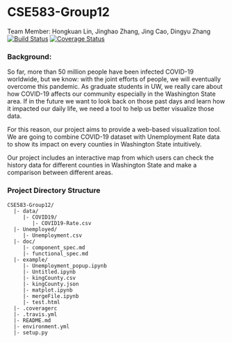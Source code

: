 # CSE583-Group12
Team Member: Hongkuan Lin, Jinghao Zhang, Jing Cao, Dingyu Zhang
[![Build Status](https://travis-ci.org/Hongkl/CSE583-Group12.svg?branch=main)](https://travis-ci.org/Hongkl/CSE583-Group12)
[![Coverage Status](https://coveralls.io/repos/github/Hongkl/CSE583-Group12/badge.svg)](https://coveralls.io/github/Hongkl/CSE583-Group12)


### Background:
So far, more than 50 million people have been infected COVID-19 worldwide, but we know: with the joint efforts of people, we will eventually overcome this pandemic. As graduate students in UW, we really care about how COVID-19 affects our community especially in the Washington State area. If in the future we want to look back on those past days and learn how it impacted our daily life, we need a tool to help us better visualize those data.  

For this reason, our project aims to provide a web-based visualization tool. We are going to combine COVID-19 dataset with Unemployment Rate data to show its impact on every counties in Washington State intuitively.  

Our project includes an interactive map from which users can check the history data for different counties in Washington State and make a comparison between different areas.  

### Project Directory Structure
```
CSE583-Group12/
  |- data/
     |- COVID19/
        |- COVID19-Rate.csv  
  |- Unemployed/
     |- Unemployment.csv
  |- doc/
     |- component_spec.md
     |- functional_spec.md
  |- example/
     |- Unemployment_popup.ipynb
     |- Untitled.ipynb
     |- kingCounty.csv
     |- kingCounty.json
     |- matplot.ipynb
     |- mergeFile.ipynb
     |- test.html
  |- .coveragerc
  |- .travis.yml
  |- README.md
  |- environment.yml
  |- setup.py
```
